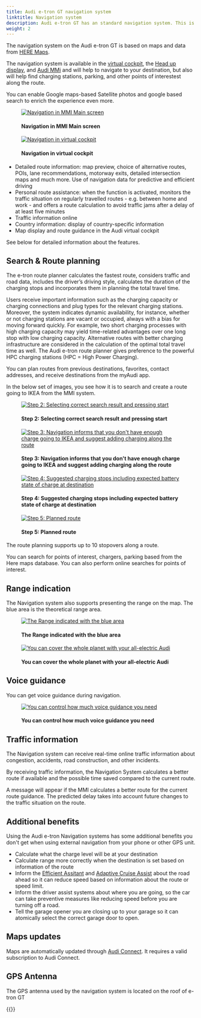 ```yaml
---
title: Audi e-tron GT navigation system
linktitle: Navigation system
description: Audi e-tron GT has an standard navigation system. This is MMI Navigation plus system that helps to navigate to the destination.
weight: 2
---
```

<!-- markdownlint-disable MD033 -->
The navigation system on the Audi e-tron GT is based on maps and data from [HERE Maps](https://www.here.com/strategic-alliances/audi/IVIdemo).

The navigation system is available in the [virtual cockpit](../virtualcockpit/), the [Head up display](../headupdisplay/), and [Audi MMi](../mmi/) and will help to navigate to your destination, but also will help find charging stations, parking, and other points of interestest along the route.

You can enable Google maps-based Satellite photos and google based search to enrich the experience even more.

<figure>
    <a href="https://media.electrichasgoneaudi.net/multimedia/models/e-tron-gt/technology/uiandoperations/navigation/navigationmmiscreen.jpg">
        <img src="https://media.electrichasgoneaudi.net/multimedia/models/e-tron-gt/technology/uiandoperations/navigation/navigationmmiscreens.jpg"
        class="img-fluid" alt="Navigation in MMI Main screen" title="Navigation in MMI Main screen">
    </a>
    <figcaption><h4>Navigation in MMI Main screen</h4></figcaption>
</figure>

<figure>
    <a href="https://media.electrichasgoneaudi.net/multimedia/models/e-tron-gt/technology/uiandoperations/navigation/mminavigationvirtualcockpit.jpg">
        <img src="https://media.electrichasgoneaudi.net/multimedia/models/e-tron-gt/technology/uiandoperations/navigation/mminavigationvirtualcockpits.jpg"
        class="img-fluid" alt="Navigation in virtual cockpit" title="Navigation in virtual cockpit">
    </a>
    <figcaption><h4>Navigation in virtual cockpit</h4></figcaption>
</figure>

- Detailed route information: map preview, choice of alternative routes, POIs, lane recommendations, motorway exits, detailed intersection maps and much more. Use of navigation data for predictive and efficient driving
- Personal route assistance: when the function is activated, monitors the traffic situation on regularly travelled routes - e.g. between home and work - and offers a route calculation to avoid traffic jams after a delay of at least five minutes
- Traffic information online
- Country information: display of country-specific information
- Map display and route guidance in the Audi virtual cockpit

See below for detailed information about the features.

## Search & Route planning

The e-tron route planner calculates the fastest route, considers traffic and road data, includes the driver’s driving style, calculates the duration of the charging stops and incorporates them in planning the total travel time.

Users receive important information such as the charging capacity or charging connections and plug types for the relevant charging stations. Moreover, the system indicates dynamic availability, for instance, whether or not charging stations are vacant or occupied, always with a bias for moving forward quickly. For example, two short charging processes with high charging capacity may yield time-related advantages over one long stop with low charging capacity. Alternative routes with better charging infrastructure are considered in the calculation of the optimal total travel time as well. The Audi e-tron route planner gives preference to the powerful HPC charging stations (HPC = High Power Charging).

You can plan routes from previous destinations, favorites, contact addresses, and receive destinations from the myAudi app.

In the below set of images, you see how it is to search and create a route going to IKEA from the MMI system.


<figure>
    <a href="https://media.electrichasgoneaudi.net/multimedia/models/q4-e-tron/technology/uiandoperations/navigation/search2.jpg">
        <img src="https://media.electrichasgoneaudi.net/multimedia/models/q4-e-tron/technology/uiandoperations/navigation/search2s.jpg"
        class="img-fluid" alt="Step 2: Selecting correct search result and pressing start" title="Step 2: Selecting correct search result and pressing start">
    </a>
    <figcaption><h4>Step 2: Selecting correct search result and pressing start</h4></figcaption>
</figure>

<figure>
    <a href="https://media.electrichasgoneaudi.net/multimedia/models/q4-e-tron/technology/uiandoperations/navigation/search3.jpg">
        <img src="https://media.electrichasgoneaudi.net/multimedia/models/q4-e-tron/technology/uiandoperations/navigation/search3s.jpg"
        class="img-fluid" alt="Step 3: Navigation informs that you don't have enough charge going to IKEA and suggest adding charging along the route" title="Step 3: Navigation informs that you don't have enough charge going to IKEA and suggest adding charging along the route">
    </a>
    <figcaption><h4>Step 3: Navigation informs that you don't have enough charge going to IKEA and suggest adding charging along the route</h4></figcaption>
</figure>

<figure>
    <a href="https://media.electrichasgoneaudi.net/multimedia/models/q4-e-tron/technology/uiandoperations/navigation/search4.jpg">
        <img src="https://media.electrichasgoneaudi.net/multimedia/models/q4-e-tron/technology/uiandoperations/navigation/search4s.jpg"
        class="img-fluid" alt="Step 4: Suggested charging stops including expected battery state of charge at destination" title="Step 4: Suggested charging stops including expected battery state of charge at destination">
    </a>
    <figcaption><h4>Step 4: Suggested charging stops including expected battery state of charge at destination</h4></figcaption>
</figure>

<figure>
    <a href="https://media.electrichasgoneaudi.net/multimedia/models/q4-e-tron/technology/uiandoperations/navigation/search5.jpg">
        <img src="https://media.electrichasgoneaudi.net/multimedia/models/q4-e-tron/technology/uiandoperations/navigation/search5s.jpg"
        class="img-fluid" alt="Step 5: Planned route" title="Step 5: Planned route">
    </a>
    <figcaption><h4>Step 5: Planned route</h4></figcaption>
</figure>

The route planning supports up to 10 stopovers along a route.

You can search for points of interest, chargers, parking based from the Here maps database. You can also perform online searches for points of interest.

## Range indication

The Navigation system also supports presenting the range on the map. The blue area is the theoretical range area.

<figure>
    <a href="https://media.electrichasgoneaudi.net/multimedia/models/q4-e-tron/technology/uiandoperations/navigation/range.jpg">
        <img src="https://media.electrichasgoneaudi.net/multimedia/models/q4-e-tron/technology/uiandoperations/navigation/ranges.jpg"
        class="img-fluid" alt="The Range indicated with the blue area" title="The Range indicated with the blue area">
    </a>
    <figcaption><h4>The Range indicated with the blue area</h4></figcaption>
</figure>

<figure>
    <a href="https://media.electrichasgoneaudi.net/multimedia/models/q4-e-tron/technology/uiandoperations/navigation/planet.jpg">
        <img src="https://media.electrichasgoneaudi.net/multimedia/models/q4-e-tron/technology/uiandoperations/navigation/planets.jpg"
        class="img-fluid" alt="You can cover the whole planet with your all-electric Audi" title="You can cover the whole planet with your all-electric Audi">
    </a>
    <figcaption><h4>You can cover the whole planet with your all-electric Audi</h4></figcaption>
</figure>

## Voice guidance

You can get voice guidance during navigation.

<figure>
    <a href="https://media.electrichasgoneaudi.net/multimedia/models/q4-e-tron/technology/uiandoperations/navigation/voiceguidance.jpg">
        <img src="https://media.electrichasgoneaudi.net/multimedia/models/q4-e-tron/technology/uiandoperations/navigation/voiceguidances.jpg"
        class="img-fluid" alt="You can control how much voice guidance you need" title="You can control how much voice guidance you need">
    </a>
    <figcaption><h4>You can control how much voice guidance you need</h4></figcaption>
</figure>

## Traffic information

The Navigation system can receive real-time online traffic information about congestion, accidents, road construction, and other incidents.

By receiving traffic information, the Navigation System calculates a better route if available and the possible time saved compared to the current route.

A message will appear if the MMI calculates a better route for the current route guidance. The predicted delay takes into account future  changes to the traffic situation on the route. 



## Additional benefits

Using the Audi e-tron Navigation systems has some additional benefits you don't get when using external navigation from your phone or other GPS unit.

- Calculate what the charge level will be at your destination
- Calculate range more correctly when the destination is set based on information of the route
- Inform the [Efficient Assitant](/models/e-tron/technology/drivingassistance/predictiveefficiencyassist/) and [Adaptive Cruise Assist](/models/e-tron/technology/drivingassistance/adaptivecruiseassist/) about the road ahead so it can reduce speed based on information about the route or speed limit.
- Inform the driver assist systems about where you are going, so the car can take preventive measures like reducing speed before you are turning off a road.
- Tell the garage opener you are closing up to your garage so it can atomically select the correct garage door to open.

## Maps updates

Maps are automatically updated through [Audi Connect](/technology/audiconnect/). It requires a valid subscription to Audi Connect.

## GPS Antenna

The GPS antenna used by the navigation system is located on the roof of e-tron GT


{{<children description="true" />}}
